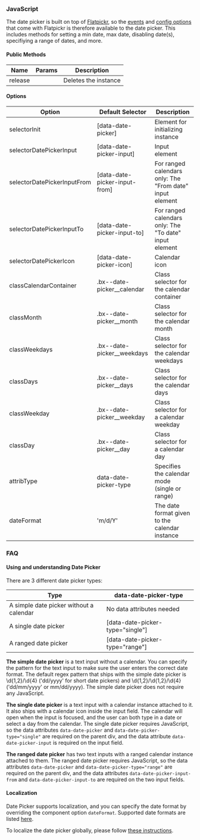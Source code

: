 ### JavaScript

The date picker is built on top of [Flatpickr](https://chmln.github.io/flatpickr/), so the [events](https://chmln.github.io/flatpickr/events/) and [config options](https://chmln.github.io/flatpickr/options/) that come with Flatpickr is therefore available to the date picker. This includes methods for setting a min date, max date, disabling date(s), specifiying a range of dates, and more.

#### Public Methods

| Name    | Params  | Description          |
|---------|---------|----------------------|
| release |         | Deletes the instance |

#### Options

| Option                      | Default Selector                    | Description                                           |
|-----------------------------|-------------------------------------|-------------------------------------------------------|
| selectorInit                | [data-date-picker]                  | Element for initializing instance                     |
| selectorDatePickerInput     | [data-date-picker-input]            | Input element                                         |
| selectorDatePickerInputFrom | [data-date-picker-input-from]       | For ranged calendars only: The "From date" input element  |
| selectorDatePickerInputTo | [data-date-picker-input-to]       | For ranged calendars only: The "To date" input element  |
| selectorDatePickerIcon | [data-date-picker-icon]       | Calendar icon  |
| classCalendarContainer | .bx--date-picker__calendar       | Class selector for the calendar container  |
| classMonth | .bx--date-picker__month       | Class selector for the calendar month  |
| classWeekdays | .bx--date-picker__weekdays       | Class selector for the calendar weekdays  |
| classDays | .bx--date-picker__days       | Class selector for the calendar days  |
| classWeekday | .bx--date-picker__weekday      | Class selector for a calendar weekday  |
| classDay | .bx--date-picker__day       | Class selector for a calendar day  |
| attribType | data-date-picker-type       | Specifies the calendar mode (single or range) |
| dateFormat | 'm/d/Y' | The date format given to the calendar instance |


### FAQ 

#### Using and understanding Date Picker

There are 3 different date picker types:

| Type | data-date-picker-type |
|--|--|
| A simple date picker without a calendar | No data attributes needed |
| A single date picker | [data-date-picker-type="single"] |
| A ranged date picker | [data-date-picker-type="range"] |

**The simple date picker** is a text input without a calendar. You can specify the pattern for the text input to make sure the user enters the correct date format. The default regex pattern that ships with the
simple date picker is \d{1,2}/\d{4} ('dd/yyyy' for short date pickers) and \d{1,2}/\d{1,2}/\d{4} ('dd/mm/yyyy' or mm/dd/yyyy). The simple date picker does not require any JavaScript.

**The single date picker** is a text input with a calendar instance attached to it. It also ships with a calendar icon inside the input field. The calendar will open when the input is focused, and the user can both type in a date or select a day from the calendar. The single date picker requires JavaScript, so the data attributes `data-date-picker` and `data-date-picker-type="single"` are required on the parent div, and the data attribute `data-date-picker-input` is required on the input field.

**The ranged date picker** has two text inputs with a ranged calendar instance attached to them. The ranged date picker requires JavaScript, so the data attributes `data-date-picker` and `data-date-picker-type="range"` are required on the parent div, and the data attributes `data-date-picker-input-from` and `data-date-picker-input-to` are required on the two input fields.

#### Localization

Date Picker supports localization, and you can specify the date format by overriding the component option `dateFormat`. Supported date formats are listed [here](https://chmln.github.io/flatpickr/formatting/).

To localize the date picker globally, please follow [these instructions](https://chmln.github.io/flatpickr/localization/).
